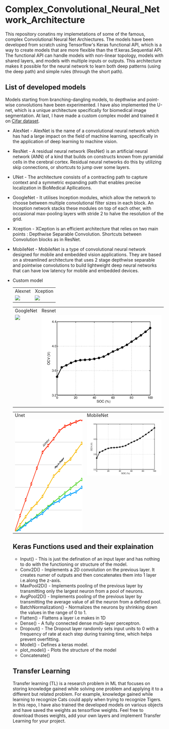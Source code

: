 # Complex_Convolutional_Neural_Network_Architecture

This repository conatins my implemetations of some of the famous, complex Convolutional Neural Net Archiectures. The models have been developed from scratch using Tensorflow's 
Keras functional API, which is a way to create models that are more flexible than the tf.keras.Sequential API. The functional API can handle models with non-linear topology, 
models with shared layers, and models with multiple inputs or outputs. This architecture makes it possible for the neural network to learn both deep patterns (using the deep path) and simple rules (through the short path).

## List of developed models

Models starting from branching-dangling models, to depthwise and point-wise convolutions have been experimented. I have also implemented the U-net, which is a unique architecture specifically for biomedical image segmentation. At last, I have made a custom complex model and trained it on [Cifar dataset](https://www.cs.toronto.edu/~kriz/cifar.html). 

* AlexNet - AlexNet is the name of a convolutional neural network which has had a large impact on the field of machine learning, specifically in the application of deep learning to machine vision. 
* ResNet - A residual neural network (ResNet) is an artificial neural network (ANN) of a kind that builds on constructs known from pyramidal cells in the cerebral cortex. Residual neural networks do this by utilizing skip connections, or shortcuts to jump over some layers.
* UNet - The architecture consists of a contracting path to capture context and a symmetric expanding path that enables precise localization in BioMedical Apllications.
* GoogleNet - It utilises Inception modules, which allow the network to choose between multiple convolutional filter sizes in each block. An Inception network stacks these modules on top of each other, with occasional max-pooling layers with stride 2 to halve the resolution of the grid.
* Xception - XCeption is an efficient architecture that relies on two main points : Depthwise Separable Convolution. Shortcuts between Convolution blocks as in ResNet.
* MobileNet - MobileNet is a type of convolutional neural network designed for mobile and embedded vision applications. They are based on a streamlined architecture that uses 2 stage depthwise separable and pointwise convolutions to build lightweight deep neural networks that can have low latency for mobile and embedded devices.
* Custom model

  <table>
  <tr>
    <td>Alexnet</td>
    <td>Xception</td>
  </tr>
  <tr>
    <td valign="top"><img src="https://user-images.githubusercontent.com/47540320/110291584-15e49280-8012-11eb-86cc-c1221c39bcb1.png" width = "502"></td>
    <td valign="top"><img src="https://user-images.githubusercontent.com/47540320/110291931-81c6fb00-8012-11eb-9961-bab395b45a25.png"</td>
  </tr>
 </table>
 <table>
  <tr>
    <td>GoogleNet</td>
    <td>Resnet</td>
  </tr>
  <tr>
    <td valign="top"><img src="https://user-images.githubusercontent.com/47540320/110290304-a621d800-8010-11eb-9b5f-f52ca1f715b2.png" width = "502"></td>
    <td valign="top"><img src="https://github.com/Jash-2000/Simulation_Optimization_of_wireless_charging_station_locations_for_electric_taxis/blob/main/Random/Open-circuit-voltage-OCV-state-of-charge-SOC-curve-at-room-temperature.png"</td>
  </tr>
 </table>
  <table>
  <tr>
    <td>Unet</td>
    <td>MobileNet</td>
  </tr>
  <tr>
    <td valign="top"><img src="https://github.com/Jash-2000/Simulation_Optimization_of_wireless_charging_station_locations_for_electric_taxis/blob/main/Random/SOC.png" width = "502" height = "354"></td>
    <td valign="top"><img src="https://github.com/Jash-2000/Simulation_Optimization_of_wireless_charging_station_locations_for_electric_taxis/blob/main/Random/Open-circuit-voltage-OCV-state-of-charge-SOC-curve-at-room-temperature.png"</td>
  </tr>
 </table>

 
## Keras Functions used and their explaination

 * Input() - This is just the defination of an input layer and has nothing to do with the functioning or structure of the model.
 * Conv2D() - Implements a 2D convolution on the previous layer. It creates <no of filters> numer of outputs and then concatenates them into 1 layer i.e.along the z-axis.
 * MaxPool2D() - Implements pooling of the previous layer by transmitting only the largest neuron from a pool of neurons.
 * AvgPool2D() - Implements pooling of the previous layer by transmitting the average value of all the neuron from a defined pool.
 * BatchNormalization() - Normalizes the neurons by shrinking down the values in the range of 0 to 1.
 * Flatten() - Flattens a layer i.e makes in 1D
 * Dense() - A fully connected dense multi-layer perceptron.
 * Dropout() - The Dropout layer randomly sets input units to 0 with a frequency of rate at each step during training time, which helps prevent overfitting.
 * Model() - Defines a keras model.
 * plot_model() - Plots the structure of the model
 * Concatenate()
 
## Transfer Learning

Transfer learning (TL) is a research problem in ML that focuses on storing knowledge gained while solving one problem and applying it to a different but related problem. For example,
knowledge gained while learning to recognize Cats could apply when trying to recognize Tigers. In this repo, I have also trained the developed models on various objects and have 
saved the weights as tensorflow weights. Feel free to download thoses weights, add your own layers and implement Transfer Learning for your project. 
